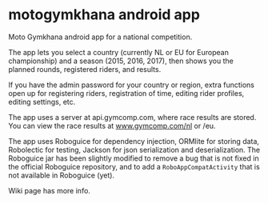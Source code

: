 # motogymkhana android app #
Moto Gymkhana android app for a national competition.

The app lets you select a country (currently NL or EU for European championship) and a season (2015, 2016, 2017), then shows you the planned rounds, registered riders, and results. 

If you have the admin password for your country or region, extra functions open up for registering riders, registration of time, editing rider profiles, editing settings, etc. 

The app uses a server at api.gymcomp.com, where race results are stored. You can view the race results at www.gymcomp.com/nl or /eu.

The app uses Roboguice for dependency injection, ORMlite for storing data, Robolectic for testing, Jackson for json serialization and deserialization. The Roboguice jar has been slightly modified to remove a bug that is not fixed in the official Roboguice repository, and to add a `RoboAppCompatActivity` that is not available in Roboguice (yet).

Wiki page has more info.
